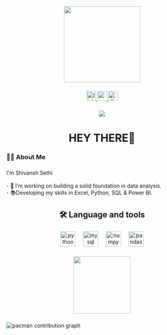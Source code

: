 <div align="center">
  <img height="200" src="https://media2.giphy.com/media/v1.Y2lkPTc5MGI3NjExNTQ1MnN4Y2dyaDVuanR5aDVncXd1YzZkYmpzNXRibTI1MnBodnN5ciZlcD12MV9pbnRlcm5hbF9naWZfYnlfaWQmY3Q9Zw/TxjOEVUWq5RTy/giphy.gif"  />
</div>

###

<div align="center">
  <a href="https://www.linkedin.com/in/shivanshsethii/" target="_blank">
    <img src="https://img.shields.io/static/v1?message=LinkedIn&logo=linkedin&label=&color=0077B5&logoColor=white&labelColor=&style=for-the-badge" height="25" alt="linkedin logo"  />
  </a>
  <a href="https://mail.google.com/mail/?view=cm&to=shivanshsth@gmail.com" target="_blank">
    <img src="https://img.shields.io/static/v1?message=Gmail&logo=gmail&label=&color=D14836&logoColor=white&labelColor=&style=for-the-badge" height="25" alt="gmail logo"  />
  </a>
  <a href="https://discordapp.com/users/583239603272810498" target="_blank">
    <img src="https://img.shields.io/static/v1?message=Discord&logo=discord&label=&color=7289DA&logoColor=white&labelColor=&style=for-the-badge" height="25" alt="discord logo"  />
  </a>
</div>

###

<div align="center">
  <img src="https://visitor-badge.laobi.icu/badge?page_id=sh1vanshh.sh1vanshh&"  />
</div>

###

<h1 align="center">HEY THERE👋</h1>

###

<h3 align="left">👩‍💻  About Me</h3>

###

<p align="left">I'm Shivansh Sethi <br><br>- 🔭 I’m working on building a solid foundation in data analysis.<br>- 📚Developing my skills in Excel, Python, SQL & Power BI.</p>

###

<h2 align="center">🛠 Language and tools</h2>

###

<div align="center">
  <img src="https://cdn.jsdelivr.net/gh/devicons/devicon/icons/python/python-original.svg" height="40" alt="python logo"  />
  <img width="12" />
  <img src="https://cdn.jsdelivr.net/gh/devicons/devicon/icons/mysql/mysql-original.svg" height="40" alt="mysql logo"  />
  <img width="12" />
  <img src="https://cdn.jsdelivr.net/gh/devicons/devicon/icons/numpy/numpy-original.svg" height="40" alt="numpy logo"  />
  <img width="12" />
  <img src="https://cdn.jsdelivr.net/gh/devicons/devicon/icons/pandas/pandas-original.svg" height="40" alt="pandas logo"  />
</div>

###

<div align="center">
  <img height="150" src="https://media.giphy.com/media/v1.Y2lkPWVjZjA1ZTQ3aWEzaGdpbHMxdW1meTdxenIybTluYjlyNjIxbjhvZzU0aWIwcmxoMiZlcD12MV9naWZzX3NlYXJjaCZjdD1n/YwRpPspXWbquI/giphy.gif"  />
</div>

###

<picture>
  <source media="(prefers-color-scheme: dark)" srcset="https://raw.githubusercontent.com/sh1vanshh/sh1vanshh/output/pacman-contribution-graph-dark.svg">
  <source media="(prefers-color-scheme: light)" srcset="https://raw.githubusercontent.com/sh1vanshh/sh1vanshh/output/pacman-contribution-graph.svg">
  <img alt="pacman contribution graph" src="https://raw.githubusercontent.com/sh1vanshh/sh1vanshh/output/pacman-contribution-graph.svg">
</picture>

###

